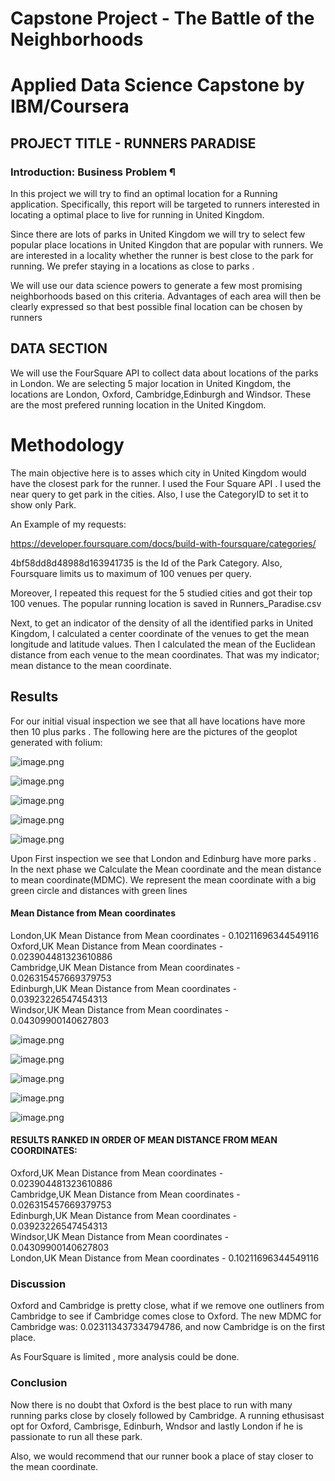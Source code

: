 # Capstone Project - The Battle of the Neighborhoods
# Applied Data Science Capstone by IBM/Coursera

## PROJECT TITLE -  RUNNERS PARADISE

### Introduction: Business Problem ¶
In this project we will try to find an optimal location for a Running application. Specifically, this report will be targeted to runners interested in locating a optimal place to live for running in United Kingdom.

Since there are lots of parks in United Kingdom we will try to select few popular place locations in United Kingdon that are popular with runners. We are interested in a locality whether the runner is best close to the park for running. We  prefer staying in a locations as close to parks .

We will use our data science powers to generate a few most promising neighborhoods based on this criteria. Advantages of each area will then be clearly expressed so that best possible final location can be chosen by runners

## DATA SECTION
We will use the FourSquare API to collect data about locations of the parks in London. We are selecting 5 major location in United Kingdom, the locations are London, Oxford, Cambridge,Edinburgh and Windsor. These are the most prefered running location in the United Kingdom.

# Methodology
The main objective here is to asses which city in United Kingdom would have the closest park for the runner. I used the Four Square API . I used the near query to get park in the cities. Also, I use the CategoryID to set it to show only Park. 

An Example of my requests:

https://developer.foursquare.com/docs/build-with-foursquare/categories/

4bf58dd8d48988d163941735 is the Id of the Park Category. Also, Foursquare limits us to maximum of 100 venues per query.

Moreover, I repeated this request for the 5 studied cities and got their top 100 venues. 
The popular running location is saved in Runners_Paradise.csv

Next, to get an indicator of the density of all the identified parks in United Kingdom, I calculated a center coordinate of the venues to get the mean longitude and latitude values. Then I calculated the mean of the Euclidean distance from each venue to the mean coordinates. That was my indicator; mean distance to the mean coordinate.

## Results
For our initial visual inspection we see that all have locations have more then 10 plus parks . The following here are the pictures of the geoplot generated with folium:

![image.png](attachment:image.png)

![image.png](attachment:image.png)

![image.png](attachment:image.png)

![image.png](attachment:image.png)

![image.png](attachment:image.png)

Upon First inspection we see that London and Edinburg have more parks . In the next phase we Calculate the Mean coordinate and the mean distance to mean coordinate(MDMC). We represent the mean coordinate with a big green circle and distances with green lines

#### Mean Distance from Mean coordinates

London,UK Mean Distance from Mean coordinates - 0.10211696344549116
<br>
Oxford,UK Mean Distance from Mean coordinates - 0.023904481323610886
<br>
Cambridge,UK Mean Distance from Mean coordinates - 0.026315457669379753
<br>
Edinburgh,UK Mean Distance from Mean coordinates - 0.03923226547454313
<br>
Windsor,UK Mean Distance from Mean coordinates - 0.04309900140627803

![image.png](attachment:image.png)

![image.png](attachment:image.png)

![image.png](attachment:image.png)

![image.png](attachment:image.png)

![image.png](attachment:image.png)

#### RESULTS RANKED IN ORDER OF MEAN DISTANCE FROM MEAN COORDINATES:


Oxford,UK Mean Distance from Mean coordinates - 0.023904481323610886
<br>
Cambridge,UK Mean Distance from Mean coordinates - 0.026315457669379753
<br>
Edinburgh,UK Mean Distance from Mean coordinates - 0.03923226547454313
<br>
Windsor,UK Mean Distance from Mean coordinates - 0.04309900140627803
<br>
London,UK Mean Distance from Mean coordinates - 0.10211696344549116

### Discussion
Oxford and Cambridge is pretty close, what if we remove one outliners from Cambridge to see if Cambridge comes close to Oxford. 
The new MDMC for Cambridge was: 0.023113437334794786, and now Cambridge is on the first place.

As FourSquare is limited , more analysis could be done.

### Conclusion
Now there is no doubt that Oxford is the best place to run with many running parks close by closely followed by Cambridge. A running ethusisast opt for Oxford, Cambrisge, Edinburh, Wndsor and lastly London if he is passionate to run all these park.

Also, we would recommend that our runner book a place of stay closer to the mean coordinate.








